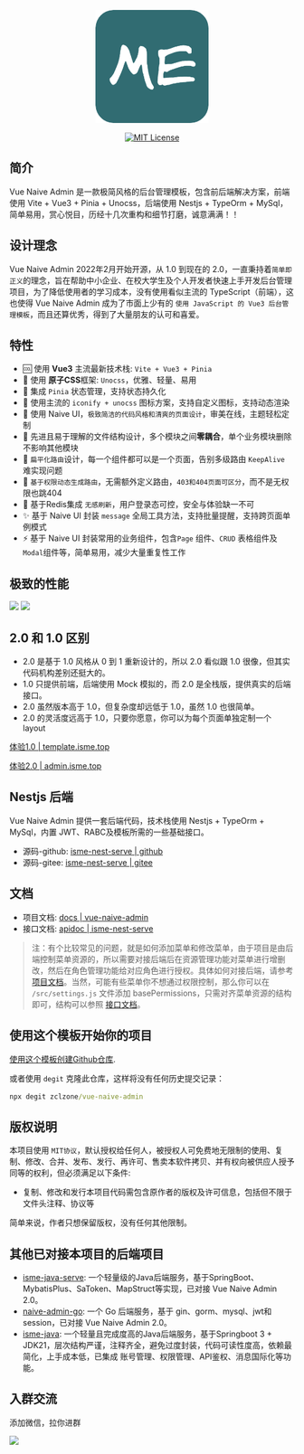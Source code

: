 <p align="center">
  <a href="https://github.com/zclzone/vue-naive-admin">
    <img alt="Vue Naive Admin Logo" width="200" src="./src/assets/images/logo.png">
  </a>
</p>
<p align="center">
  <a href="./LICENSE"><img alt="MIT License" src="https://badgen.net/github/license/zclzone/vue-naive-admin"/></a>
</p>

## 简介

Vue Naive Admin 是一款极简风格的后台管理模板，包含前后端解决方案，前端使用 Vite + Vue3 + Pinia + Unocss，后端使用 Nestjs + TypeOrm + MySql，简单易用，赏心悦目，历经十几次重构和细节打磨，诚意满满！！

## 设计理念

Vue Naive Admin 2022年2月开始开源，从 1.0 到现在的 2.0，一直秉持着`简单即正义`的理念，旨在帮助中小企业、在校大学生及个人开发者快速上手开发后台管理项目，为了降低使用者的学习成本，没有使用看似主流的 TypeScript（前端），这也使得 Vue Naive Admin 成为了市面上少有的 `使用 JavaScript 的 Vue3 后台管理模板`，而且还算优秀，得到了大量朋友的认可和喜爱。

## 特性

- 🆒 使用 **Vue3** 主流最新技术栈: `Vite + Vue3 + Pinia`
- 🍇 使用 **原子CSS**框架: `Unocss`，优雅、轻量、易用
- 🍍 集成 `Pinia` 状态管理，支持状态持久化
- 🤹 使用主流的 `iconify + unocss` 图标方案，支持自定义图标，支持动态渲染
- 🎨 使用 Naive UI，`极致简洁的代码风格和清爽的页面设计`，审美在线，主题轻松定制
- 👏 先进且易于理解的文件结构设计，多个模块之间**零耦合**，单个业务模块删除不影响其他模块
- 🚀 `扁平化路由`设计，每一个组件都可以是一个页面，告别多级路由 `KeepAlive` 难实现问题
- 🍒 `基于权限动态生成路由`，无需额外定义路由，`403和404页面可区分`，而不是无权限也跳404
- 🔐 基于Redis集成 `无感刷新`，用户登录态可控，安全与体验缺一不可
- ✨ 基于 Naive UI 封装 `message` 全局工具方法，支持批量提醒，支持跨页面单例模式
- ⚡️ 基于 Naive UI 封装常用的业务组件，包含`Page` 组件、`CRUD` 表格组件及 `Modal`组件等，简单易用，减少大量重复性工作

## 极致的性能

![](https://docs.isme.top/Public/Uploads/2023-11-18/6558568b2b476.png)
![](https://docs.isme.top/Public/Uploads/2023-11-18/655853caa9ce8.png)

## 2.0 和 1.0 区别

- 2.0 是基于 1.0 风格从 0 到 1 重新设计的，所以 2.0 看似跟 1.0 很像，但其实代码机构差别还挺大的。
- 1.0 只提供前端，后端使用 Mock 模拟的，而 2.0 是全栈版，提供真实的后端接口。
- 2.0 虽然版本高于 1.0，但复杂度却远低于 1.0，虽然 1.0 也很简单。
- 2.0 的灵活度远高于 1.0，只要你愿意，你可以为每个页面单独定制一个 layout

[体验1.0 | template.isme.top](https://template.isme.top)

[体验2.0 | admin.isme.top](https://admin.isme.top)

## Nestjs 后端

Vue Naive Admin 提供一套后端代码，技术栈使用 Nestjs + TypeOrm + MySql，内置 JWT、RABC及模板所需的一些基础接口。

- 源码-github: [isme-nest-serve | github](https://github.com/zclzone/isme-nest-serve)
- 源码-gitee: [isme-nest-serve | gitee](https://gitee.com/isme-admin/isme-nest-serve)

## 文档

- 项目文档: [docs | vue-naive-admin](rindy.top)
- 接口文档: [apidoc | isme-nest-serve](https://apifox.com/apidoc/shared-ff4a4d32-c0d1-4caf-b0ee-6abc130f734a)

> 注：有个比较常见的问题，就是如何添加菜单和修改菜单，由于项目是由后端控制菜单资源的，所以需要对接后端后在资源管理功能对菜单进行增删改，然后在角色管理功能给对应角色进行授权。具体如何对接后端，请参考 [项目文档](rindy.top)。当然，可能有些菜单你不想通过权限控制，那么你可以在 `/src/settings.js` 文件添加 basePermissions，只需对齐菜单资源的结构即可，结构可以参照 [接口文档](https://apifox.com/apidoc/shared-ff4a4d32-c0d1-4caf-b0ee-6abc130f734a/api-134536978)。

## 使用这个模板开始你的项目

[使用这个模板创建Github仓库](https://github.com/zclzone/vue-naive-admin/generate).

或者使用 `degit` 克隆此仓库，这样将没有任何历史提交记录：

```cmd
npx degit zclzone/vue-naive-admin
```

## 版权说明

本项目使用 `MIT协议`，默认授权给任何人，被授权人可免费地无限制的使用、复制、修改、合并、发布、发行、再许可、售卖本软件拷贝、并有权向被供应人授予同等的权利，但必须满足以下条件:

- 复制、修改和发行本项目代码需包含原作者的版权及许可信息，包括但不限于文件头注释、协议等

简单来说，作者只想保留版权，没有任何其他限制。

## 其他已对接本项目的后端项目

- [isme-java-serve](https://github.com/DHBin/isme-java-serve): 一个轻量级的Java后端服务，基于SpringBoot、MybatisPlus、SaToken、MapStruct等实现，已对接 Vue Naive Admin 2.0。
- [naive-admin-go](https://github.com/ituserxxx/naive-admin-go): 一个 Go 后端服务，基于 gin、gorm、mysql、jwt和session，已对接 Vue Naive Admin 2.0。
- [isme-java](https://github.com/AllenDengMs/isme-java): 一个轻量且完成度高的Java后端服务，基于Springboot 3 + JDK21，层次结构严谨，注释齐全，避免过度封装，代码可读性度高，依赖最简化，上手成本低，已集成 账号管理、权限管理、API鉴权、消息国际化等功能。

## 入群交流

添加微信，拉你进群

![](https://static.isme.top/image/coder_wx.jpg)
